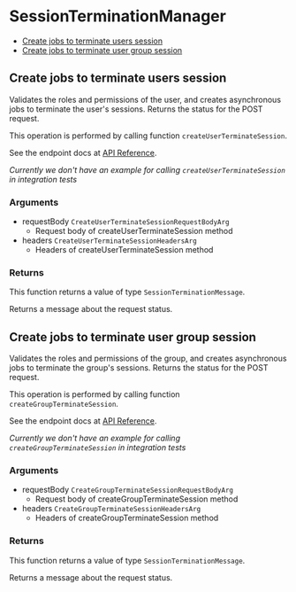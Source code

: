 # SessionTerminationManager

- [Create jobs to terminate users session](#create-jobs-to-terminate-users-session)
- [Create jobs to terminate user group session](#create-jobs-to-terminate-user-group-session)

## Create jobs to terminate users session

Validates the roles and permissions of the user,
and creates asynchronous jobs
to terminate the user's sessions.
Returns the status for the POST request.

This operation is performed by calling function `createUserTerminateSession`.

See the endpoint docs at
[API Reference](https://developer.box.com/reference/post-users-terminate-sessions/).

_Currently we don't have an example for calling `createUserTerminateSession` in integration tests_

### Arguments

- requestBody `CreateUserTerminateSessionRequestBodyArg`
  - Request body of createUserTerminateSession method
- headers `CreateUserTerminateSessionHeadersArg`
  - Headers of createUserTerminateSession method

### Returns

This function returns a value of type `SessionTerminationMessage`.

Returns a message about the request status.

## Create jobs to terminate user group session

Validates the roles and permissions of the group,
and creates asynchronous jobs
to terminate the group's sessions.
Returns the status for the POST request.

This operation is performed by calling function `createGroupTerminateSession`.

See the endpoint docs at
[API Reference](https://developer.box.com/reference/post-groups-terminate-sessions/).

_Currently we don't have an example for calling `createGroupTerminateSession` in integration tests_

### Arguments

- requestBody `CreateGroupTerminateSessionRequestBodyArg`
  - Request body of createGroupTerminateSession method
- headers `CreateGroupTerminateSessionHeadersArg`
  - Headers of createGroupTerminateSession method

### Returns

This function returns a value of type `SessionTerminationMessage`.

Returns a message about the request status.
